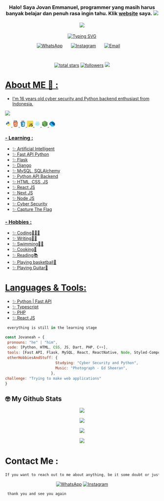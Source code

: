 <h3 align="center">
  Halo! Saya Jovan Emmanuel, programmer yang masih harus banyak belajar dan penuh rasa ingin tahu. Klik <a href="https://jovaneah.github.io" target="_blank"/>website</a> saya.
  <img src="https://media.giphy.com/media/hvRJCLFzcasrR4ia7z/giphy.gif" width="28"><br><br>
  <img src="https://cdn.dribbble.com/users/330915/screenshots/3587000/10_coding_dribbble.gif" width="300">
</h3>

<!-- Typing SVG by DenverCoder1 - https://github.com/DenverCoder1/readme-typing-svg -->
<p align="center">
  <a href="https://git.io/typing-svg"><img src="https://readme-typing-svg.demolab.com?font=Fira+code&duration=3500&pause=1000&color=F70E0E&background=FFFFFF00&center=true&vCenter=true&width=435&lines=Cyber+Security+Enthusiast;Python+BackEnd+Developer;Full-stack+Web+Developer;3%2B+Years+Experiences+in+Coding" alt="Typing SVG" /></a>
</p>

<!-- Social icons section -->
<p align="center">
  <a href="https://wa.me/6281385744255"><img width="32px" alt="WhatsApp" title="WhatsApp" src="https://icons-for-free.com/iconfiles/png/512/rs+social+whatsapp+icon-1320190674429132495.png"/></a>
  &#8287;&#8287;&#8287;&#8287;&#8287;
  <a href="https://instagram.com/jovaneah"><img width="32px" alt="Instagram" title="Instagram" src="https://icons-for-free.com/iconfiles/png/512/media+rs+social+icon-1320190673019098590.png"/></a>
  &#8287;&#8287;&#8287;&#8287;&#8287;
  <a href="jovaneah@gmail.com"><img width="32px" alt="Email" title="Email" src="https://icons-for-free.com/iconfiles/png/512/media+rs+social+icon-1320190672723102548.png"></a>
  &#8287;&#8287;&#8287;&#8287;&#8287;
</p>

<br/>

<!-- Social badges section -->
<p align="center">
  <a href="https://github.com/Jovaneah?tab=repositories&sort=stargazers">
    <img alt="total stars" title="Total stars on GitHub" src="https://custom-icon-badges.herokuapp.com/badge/dynamic/json?logo=star&color=55960c&labelColor=488207&label=Stars&style=for-the-badge&query=%24.stars&url=https://api.github-star-counter.workers.dev/user/Jovaneah"/></a>
  <a href="https://github.com/Jovaneah?tab=followers">
    <img alt="followers" title="Follow me on Github" src="https://custom-icon-badges.herokuapp.com/github/followers/Jovaneah?color=236ad3&labelColor=1155ba&style=for-the-badge&logo=person-add&label=Follow&logoColor=white"/></a>
  <a href="https://github.com/Jovaneah/Simple-View-Counter">
    <img src="https://api.visitorbadge.io/api/VisitorHit?user=Jovaneah&repo=github-visitors-badge&countColor=%237B1E7A" />
</p>

<!-- about -->
# About ME 💬 :
- I'm 16 years old cyber security and Python backend enthusiast from Indonesia.
<p>
  <img src="https://i.pinimg.com/originals/f1/e7/34/f1e734f9cade86fe737a9aa404ad5677.gif" width="300">
</p>
<code><img height="20" src="https://raw.githubusercontent.com/github/explore/80688e429a7d4ef2fca1e82350fe8e3517d3494d/topics/python/python.png"></code>
<code><img height="20" src="https://raw.githubusercontent.com/github/explore/80688e429a7d4ef2fca1e82350fe8e3517d3494d/topics/html/html.png"></code>
<code><img height="20" src="https://raw.githubusercontent.com/github/explore/80688e429a7d4ef2fca1e82350fe8e3517d3494d/topics/css/css.png"></code>
<code><img height="20" src="https://raw.githubusercontent.com/github/explore/80688e429a7d4ef2fca1e82350fe8e3517d3494d/topics/javascript/javascript.png"></code>
<code><img height="20" src="https://raw.githubusercontent.com/github/explore/80688e429a7d4ef2fca1e82350fe8e3517d3494d/topics/react/react.png"></code>
<code><img height="20" src="https://raw.githubusercontent.com/github/explore/80688e429a7d4ef2fca1e82350fe8e3517d3494d/topics/nodejs/nodejs.png"></code>
<code><img height="20" src="https://raw.githubusercontent.com/github/explore/80688e429a7d4ef2fca1e82350fe8e3517d3494d/topics/dart/dart.png"></code>

### - Learning :
- ✨ Artificial Intelligent
- ✨ Fast API Python
- ✨ Flask
- ✨ Django
- ✨ MySQL, SQLAlchemy
- ✨ Python API Backend
- ✨ HTML, CSS, JS
- ✨ React JS
- ✨ Next JS
- ✨ Node JS
- ✨ Cyber Security
- ✨ Capture The Flag
  
### - Hobbies : 
- ✨ Coding👨🏻‍💻
- ✨ Writing✍🏻
- ✨ Swimming🏊🏻
- ✨ Cooking🍳
- ✨ Reading📚
- ✨ Playing basketball🏀
- ✨ Playing Guitar🎸



<!-- programm -->
# Languages & Tools:
- ✨ Python | Fast API
- ✨ Typescript
- ✨ PHP
- ✨ React JS

```js
 everything is still in the learning stage
 ```
 ```javascript
const Jovaneah = {
  pronouns: "he" | "him",
  code: [Python, HTML, CSS, JS, Dart, PHP, C++],
  tools: [Fast API, Flask, MySQL, React, ReactNative, Node, Styled-Components, Flutter],
  otherHobbiesAndStuff: {       
                        Studying: "Cyber Security and Python",
                        Music: "Photograph - Ed Sheeran",
                      },
 challenge: "Trying to make web applications"
}
```


<!-- stat -->
## 🤓 My Github Stats

<p align="center">
    <img src="https://github-readme-stats.vercel.app/api?username=Jovaneah&show_icons=true&theme=dark" />
</p>
<p align="center">
  <a href="https://github.com/Jovaneah"><img src="https://github-readme-streak-stats.herokuapp.com?user=Jovaneah&theme=tokyonight&hide_border=false&properties=background&border=%239611C5FF" /><a>
</p>
  
<p align="center">
  <a href="https://github.com/Jovaneah"><img src="https://github-readme-stats.vercel.app/api/top-langs?username=Jovaneah&theme=tokyonight&layout=compact" /></a>
</p>
  
<p align="center">
  <a href="https://github.com/Jovaneah"><img src="https://github-profile-trophy.vercel.app/?username=Jovaneah&theme=radical&margin-w=20&no-bg=true&no-frame=false" /><a>
</p>

<!-- end -->
# Contact Me :

```js
If you want to reach out to me about anything, be it some doubt or just to hangout and talk or want to game together just ping me 😉.
```

<p align="center">
  <a href="https://wa.me/6281385744255">
    <img alt="WhatsApp" title="WhatsApp Me" src="https://custom-icon-badges.herokuapp.com/badge/dynamic/json?logo=whatsapp&color=55960c&labelColor=488207&label=WhatsApp&style=for-the-badge&query=%24.stars&url=https://api.github-star-counter.workers.dev/user/Jovaneah"/></a>
  <a href="https://instagram.com/jovaneah">
    <img alt="Instagram" title="Instagram Me" src="https://custom-icon-badges.herokuapp.com/github/followers/Jovaneah?color=236ad3&labelColor=1155ba&style=for-the-badge&logo=instagram&label=Instagram&logoColor=white"/></a>
</p>

 
```js
 thank you and see you again 
 ```
